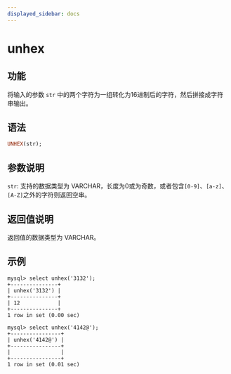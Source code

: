 ```yaml
---
displayed_sidebar: docs
---
```


# unhex

## 功能

将输入的参数 `str` 中的两个字符为一组转化为16进制后的字符，然后拼接成字符串输出。

## 语法

```Haskell
UNHEX(str);
```

## 参数说明

`str`: 支持的数据类型为 VARCHAR，长度为0或为奇数，或者包含`[0-9]`、`[a-z]`、`[A-Z]`之外的字符则返回空串。

## 返回值说明

返回值的数据类型为 VARCHAR。

## 示例

```Plain Text
mysql> select unhex('3132');
+---------------+
| unhex('3132') |
+---------------+
| 12            |
+---------------+
1 row in set (0.00 sec)

mysql> select unhex('4142@');
+----------------+
| unhex('4142@') |
+----------------+
|                |
+----------------+
1 row in set (0.01 sec)
```
